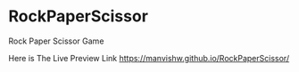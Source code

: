 # RockPaperScissor
Rock Paper Scissor Game

Here is The Live Preview Link
https://manvishw.github.io/RockPaperScissor/